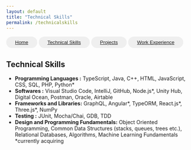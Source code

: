 ```yaml
---
layout: default
title: "Technical Skills"
permalink: /technicalskills
---
```

<button 
  style=
  "border-radius: 24px;
  color: #3c4043;
  padding: 8px 24px;
  border: none;
  margin-top: 2px;
  margin-bottom: 2px;"
  type="button"> <a href="https://lavanyamenon15.github.io"> Home </a> </button> 
<button 
  style=
  "border-radius: 24px;
  color: #3c4043;
  padding: 8px 24px;
  border: none;
  margin-top: 2px;
  margin-bottom: 2px;"
  type="button"> <a href="https://lavanyamenon15.github.io/technicalskills"> Technical Skills </a> </button> 
<button 
  style=
  "border-radius: 24px;
  color: #3c4043;
  padding: 8px 24px;
  border: none;
  margin-top: 2px;
  margin-bottom: 2px;"
  type="button"> <a href="https://lavanyamenon15.github.io/projects"> Projects </a> </button> 
<button 
  style=
  "border-radius: 24px;
  color: #3c4043;
  padding: 8px 24px;
  border: none;
  margin-top: 2px;
  margin-bottom: 2px;"
  type="button"> <a href="https://lavanyamenon15.github.io/workexperience"> Work Experience </a> </button> 

## Technical Skills
- **Programming Languages :**  TypeScript,  Java,   C++,  HTML,  JavaScript, CSS, SQL, PHP, Python* 
- **Softwares :**   Visual Studio Code,  IntelliJ, GitHub, Node.js*, Unity Hub, Digital Ocean, Postman, Oracle, Airtable 
- **Frameworks and Libraries:** GraphQL, Angular*,  TypeORM, React.js*, Three.js*, NumPy
- **Testing :**  JUnit,    Mocha/Chai,    GDB,    TDD
- **Design and Programming Fundamentals:** Object Oriented Programming, Common Data Structures (stacks, queues, trees etc.), Relational Databases, Algorithms, Machine Learning Fundamentals 
*currently acquiring
